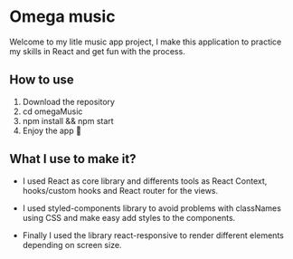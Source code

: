 # Omega music

Welcome to my litle music app project, I make this application to practice my skills in React and get fun with the process.

## How to use

1. Download the repository
2. cd omegaMusic
3. npm install && npm start
4. Enjoy the app 💙

## What I use to make it?

- I used React as core library and differents tools as React Context, hooks/custom hooks and React router for the views.

- I used styled-components library to avoid problems with classNames using CSS and make easy add styles to the components.

- Finally I used the library react-responsive to render different elements depending on screen size.
